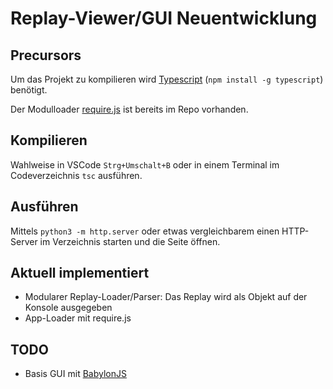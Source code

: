 # Replay-Viewer/GUI Neuentwicklung

## Precursors

Um das Projekt zu kompilieren wird [Typescript](http://www.typescriptlang.org)
(`npm install -g typescript`) benötigt.

Der Modulloader [require.js](http://www.requirejs.org/) ist bereits im Repo
vorhanden.

## Kompilieren

Wahlweise in VSCode `Strg+Umschalt+B` oder in einem Terminal im Codeverzeichnis
`tsc` ausführen.

## Ausführen

Mittels `python3 -m http.server` oder etwas vergleichbarem einen HTTP-Server im
Verzeichnis starten und die Seite öffnen.

## Aktuell implementiert

* Modularer Replay-Loader/Parser: Das Replay wird als Objekt auf der Konsole ausgegeben
* App-Loader mit require.js

## TODO

* Basis GUI mit [BabylonJS](http://www.babylonjs.com/)
